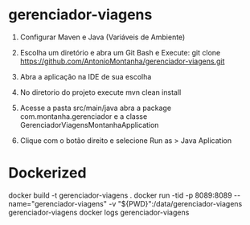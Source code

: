 # gerenciador-viagens

1. Configurar Maven e Java (Variáveis de Ambiente)

2. Escolha um diretório e abra um Git Bash e Execute: git clone https://github.com/AntonioMontanha/gerenciador-viagens.git

3. Abra a aplicação na IDE de sua escolha

4. No diretorio do projeto execute mvn clean install

5. Acesse a pasta src/main/java abra a package com.montanha.gerenciador e a classe GerenciadorViagensMontanhaApplication

6. Clique com o botão direito e selecione Run as > Java Aplication

# Dockerized

docker build -t gerenciador-viagens .
docker run -tid -p 8089:8089 --name="gerenciador-viagens" -v "${PWD}":/data/gerenciador-viagens gerenciador-viagens
docker logs gerenciador-viagens
